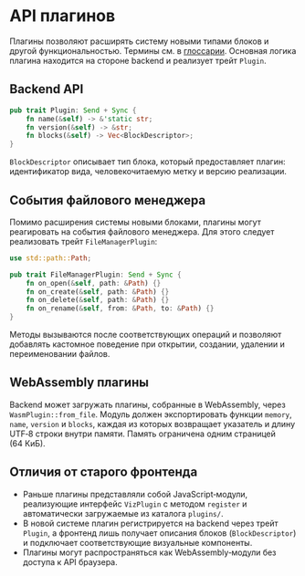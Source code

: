 # API плагинов

Плагины позволяют расширять систему новыми типами блоков и другой функциональностью.
Термины см. в [глоссарии](glossary.md). 
Основная логика плагина находится на стороне backend и реализует трейт `Plugin`.

## Backend API

```rust
pub trait Plugin: Send + Sync {
    fn name(&self) -> &'static str;
    fn version(&self) -> &str;
    fn blocks(&self) -> Vec<BlockDescriptor>;
}
```

`BlockDescriptor` описывает тип блока, который предоставляет плагин: идентификатор
вида, человекочитаемую метку и версию реализации.

## События файлового менеджера

Помимо расширения системы новыми блоками, плагины могут реагировать на события
файлового менеджера. Для этого следует реализовать трейт `FileManagerPlugin`:

```rust
use std::path::Path;

pub trait FileManagerPlugin: Send + Sync {
    fn on_open(&self, path: &Path) {}
    fn on_create(&self, path: &Path) {}
    fn on_delete(&self, path: &Path) {}
    fn on_rename(&self, from: &Path, to: &Path) {}
}
```

Методы вызываются после соответствующих операций и позволяют добавлять
кастомное поведение при открытии, создании, удалении и переименовании файлов.

## WebAssembly плагины

Backend может загружать плагины, собранные в WebAssembly, через
`WasmPlugin::from_file`. Модуль должен экспортировать функции `memory`,
`name`, `version` и `blocks`, каждая из которых возвращает указатель и длину
UTF‑8 строки внутри памяти. Память ограничена одним страницей (64 КиБ).

## Отличия от старого фронтенда

- Раньше плагины представляли собой JavaScript‑модули, реализующие интерфейс
  `VizPlugin` с методом `register` и автоматически загружаемые из каталога
  `plugins/`.
- В новой системе плагин регистрируется на backend через трейт `Plugin`, а
  фронтенд лишь получает описания блоков (`BlockDescriptor`) и подключает
  соответствующие визуальные компоненты.
- Плагины могут распространяться как WebAssembly‑модули без доступа к API
  браузера.
